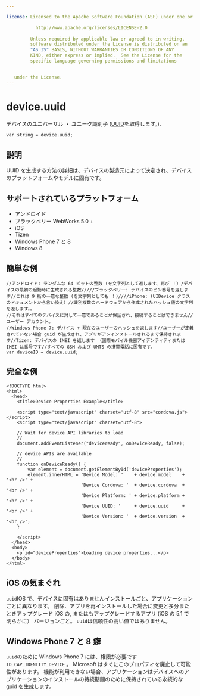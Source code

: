 ```yaml
---

license: Licensed to the Apache Software Foundation (ASF) under one or more contributor license agreements. See the NOTICE file distributed with this work for additional information regarding copyright ownership. The ASF licenses this file to you under the Apache License, Version 2.0 (the "License"); you may not use this file except in compliance with the License. You may obtain a copy of the License at

           http://www.apache.org/licenses/LICENSE-2.0
    
         Unless required by applicable law or agreed to in writing,
         software distributed under the License is distributed on an
         "AS IS" BASIS, WITHOUT WARRANTIES OR CONDITIONS OF ANY
         KIND, either express or implied.  See the License for the
         specific language governing permissions and limitations
    

   under the License.
---
```


# device.uuid

デバイスのユニバーサル ・ ユニーク識別子 ([UUID][1]を取得します。).

 [1]: http://en.wikipedia.org/wiki/Universally_Unique_Identifier

    var string = device.uuid;
    

## 説明

UUID を生成する方法の詳細は、デバイスの製造元によって決定され、デバイスのプラットフォームやモデルに固有です。

## サポートされているプラットフォーム

*   アンドロイド
*   ブラックベリー WebWorks 5.0 +
*   iOS
*   Tizen
*   Windows Phone 7 と 8
*   Windows 8

## 簡単な例

    //アンドロイド: ランダムな 64 ビットの整数 (を文字列として返します、再び ！）/デバイスの最初の起動時に生成される整数/////ブラックベリー: デバイスのピン番号を返します//これは 9 桁の一意な整数 (を文字列としても ！)////iPhone: (UIDevice クラスのドキュメントから言い換え）//識別複数のハードウェアから作成されたハッシュ値の文字列を返します。。
    //それはすべてのデバイスに対して一意であることが保証され、接続することはできません//ユーザー アカウント。
    //Windows Phone 7: デバイス + 現在のユーザーのハッシュを返します//ユーザーが定義されていない場合 guid が生成され、アプリがアンインストールされるまで保持されます//Tizen: デバイスの IMEI を返します （国際モバイル機器アイデンティティまたは IMEI は番号です//すべての GSM および UMTS の携帯電話に固有です。
    var deviceID = device.uuid;
    

## 完全な例

    <!DOCTYPE html>
    <html>
      <head>
        <title>Device Properties Example</title>
    
        <script type="text/javascript" charset="utf-8" src="cordova.js"></script>
        <script type="text/javascript" charset="utf-8">
    
        // Wait for device API libraries to load
        //
        document.addEventListener("deviceready", onDeviceReady, false);
    
        // device APIs are available
        //
        function onDeviceReady() {
            var element = document.getElementById('deviceProperties');
            element.innerHTML = 'Device Model: '    + device.model    + '<br />' +
                                'Device Cordova: '  + device.cordova  + '<br />' +
                                'Device Platform: ' + device.platform + '<br />' +
                                'Device UUID: '     + device.uuid     + '<br />' +
                                'Device Version: '  + device.version  + '<br />';
        }
    
        </script>
      </head>
      <body>
        <p id="deviceProperties">Loading device properties...</p>
      </body>
    </html>
    

## iOS の気まぐれ

`uuid`IOS で、デバイスに固有はありませんインストールごと、アプリケーションごとに異なります。 削除、アプリを再インストールした場合に変更と多分またときアップグレード iOS の, またはもアップグレードするアプリ (iOS の 5.1 で明らかに） バージョンごと。 `uuid`は信頼性の高い値ではありません。

## Windows Phone 7 と 8 癖

`uuid`のために Windows Phone 7 には、権限が必要です `ID_CAP_IDENTITY_DEVICE` 。 Microsoft はすぐにこのプロパティを廃止して可能性があります。 機能が利用できない場合、アプリケーションはデバイスへのアプリケーションのインストールの持続期間のために保持されている永続的な guid を生成します。